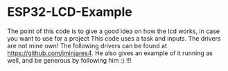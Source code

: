 # ESP32-LCD-Example
The point of this code is to give a good idea on how the lcd works, in case you want to use for a project
This code uses a task and inputs.
The drivers are not mine own!
The following drivers can be found at https://github.com/jminjares4.
He also gives an example of it running as well, and be generous by following him :) !!!

